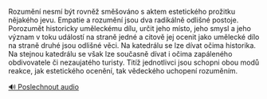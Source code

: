 
Rozumění nesmí být rovněž směšováno s aktem estetického prožitku nějakého jevu. Empatie a rozumění jsou dva radikálně odlišné postoje. Porozumět historicky uměleckému dílu, určit jeho místo, jeho smysl a jeho význam v toku událostí na straně jedné a citově jej ocenit jako umělecké dílo na straně druhé jsou odlišné věci. Na katedrálu se lze dívat očima historika. Na stejnou katedrálu se však lze současně dívat i očima zapáleného obdivovatele či nezaujatého turisty. Titíž jednotlivci jsou schopni obou modů reakce, jak estetického ocenění, tak vědeckého uchopení rozuměním.

[🔊 Poslechnout audio](/data/7-paragraphs/audio/chapter_19/para_003-Rozumn-nesm-bt-rovn-smovno-s-aktem-esteti.mp3)
